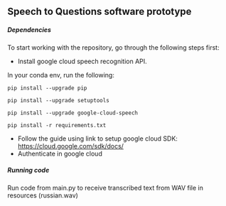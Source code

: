 ## Speech to Questions software prototype
##### Dependencies
To start working with the repository, go through the following steps first:

- Install google cloud speech recognition API.

In your conda env, run the following:

`pip install --upgrade pip` 

`pip install --upgrade setuptools`

`pip install --upgrade google-cloud-speech`

`pip install -r requirements.txt`

- Follow the guide using link to setup google cloud SDK:
https://cloud.google.com/sdk/docs/
- Authenticate in google cloud
##### Running code
Run code from main.py to receive transcribed text from WAV file in resources (russian.wav)
